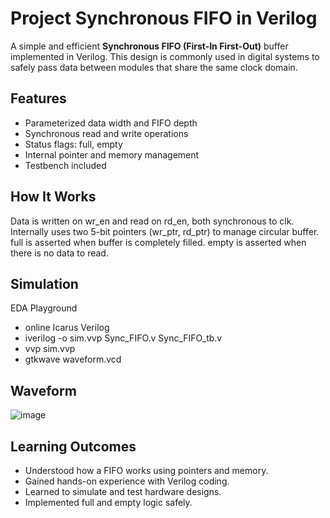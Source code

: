 # Project Synchronous FIFO in Verilog

A simple and efficient **Synchronous FIFO (First-In First-Out)** buffer implemented in Verilog. This design is commonly used in digital systems to safely pass data between modules that share the same clock domain.

## Features

- Parameterized data width and FIFO depth
- Synchronous read and write operations
- Status flags: full, empty
- Internal pointer and memory management
- Testbench included

## How It Works

Data is written on wr_en and read on rd_en, both synchronous to clk.
Internally uses two 5-bit pointers (wr_ptr, rd_ptr) to manage circular buffer.
full is asserted when buffer is completely filled.
empty is asserted when there is no data to read.

## Simulation
EDA Playground
- online
Icarus Verilog 
- iverilog -o sim.vvp Sync_FIFO.v Sync_FIFO_tb.v
- vvp sim.vvp
- gtkwave waveform.vcd

## Waveform
![image](https://github.com/user-attachments/assets/8406a62d-37c5-40c1-9efe-13183c2389cd)

## Learning Outcomes
- Understood how a FIFO works using pointers and memory.
- Gained hands-on experience with Verilog coding.
- Learned to simulate and test hardware designs.
- Implemented full and empty logic safely.

